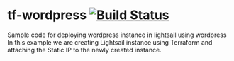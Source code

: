 # tf-wordpress [![Build Status](https://travis-ci.org/pradeeprajagopal/tf-wordpress.svg?branch=master)](https://travis-ci.org/pradeeprajagopal/tf-wordpress)
Sample code for deploying wordpress instance in lightsail using wordpress
In this example we are creating Lightsail instance using Terraform and attaching the Static IP to the newly created instance.
